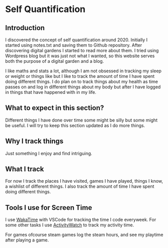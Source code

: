 
# Self Quantification

## Introduction
I discovered the concept of self quantification around 2020. Initially I started using notes.txt and saving them to Github repository. After discovering digital gardens I started to read more about them. I tried using Wordpress blog but it was just not what I wanted, so this website serves both the purpose of a digital garden and a blog. 

I like maths and stats a lot, although I am not obsessed in tracking my sleep or weight or things like but I like to track the amount of time I have spent doing different things. I do plan on to track things about my health as time passes on and log in different things about my body but after I have logged in things that have happened with in my life. 

## What to expect in this section?
Different things I have done over time some might be silly but some might be useful. I will try to keep this section updated as I do more things.

## Why I track things
Just something I enjoy and find intriguing. 

## What I track
For now I track the places I have visited, games I have played, things I know, a wishlist of different things. I also track the amount of time I have spent doing different things. 

## Tools I use for Screen Time
I use <a href="https://wakatime.com/" >WakaTime</a> with VSCode for tracking the time I code everyweek. For some other tasks I use <a href="https://activitywatch.net/" >ActivityWatch</a> to track my activity time. 

For games ofcourse steam games log the steam hours, and see my playtime after playing a game. 